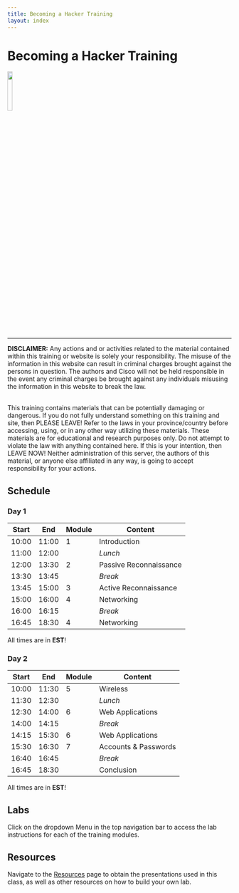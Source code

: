 ```yaml
---
title: Becoming a Hacker Training
layout: index
---
```


# Becoming a Hacker Training

<img src="os_files/hacker_2.png" width="15%" height="15%">

<hr>

**DISCLAIMER:** Any actions and or activities related to the material contained within this training or website is solely your responsibility. The misuse of the information in this website can result in criminal charges brought against the persons in question. The authors and Cisco will not be held responsible in the event any criminal charges be brought against any individuals misusing the information in this website to break the law.<br> <br>

This training contains materials that can be potentially damaging or dangerous. If you do not fully understand something on this training and site, then PLEASE LEAVE! Refer to the laws in your province/country before accessing, using, or in any other way utilizing these materials. These materials are for educational and research purposes only. Do not attempt to violate the law with anything contained here. If this is your intention, then LEAVE NOW! Neither administration of this server, the authors of this material, or anyone else affiliated in any way, is going to accept responsibility for your actions.

## Schedule

### Day 1

| Start | End   | Module | Content                |
|-------|-------|--------|------------------------|
| 10:00 | 11:00 | 1      | Introduction           |
| 11:00 | 12:00 |        | *Lunch*                |
| 12:00 | 13:30 | 2      | Passive Reconnaissance |
| 13:30 | 13:45 |        | *Break*                |
| 13:45 | 15:00 | 3      | Active Reconnaissance  |
| 15:00 | 16:00 | 4      | Networking             |
| 16:00 | 16:15 |        | *Break*                |
| 16:45 | 18:30 | 4      | Networking             |

All times are in **EST**!

### Day 2

| Start | End   | Module | Content              |
|-------|-------|--------|----------------------|
| 10:00 | 11:30 | 5      | Wireless             |
| 11:30 | 12:30 |        | *Lunch*              |
| 12:30 | 14:00 | 6      | Web Applications     |
| 14:00 | 14:15 |        | *Break*              |
| 14:15 | 15:30 | 6      | Web Applications     |
| 15:30 | 16:30 | 7      | Accounts & Passwords |
| 16:40 | 16:45 |        | *Break*              |
| 16:45 | 18:30 |        | Conclusion           |

All times are in **EST**!

## Labs

Click on the dropdown Menu in the top navigation bar to access the lab instructions for each of the training modules.

## Resources

Navigate to the [Resources](/resources.html) page to obtain the presentations used in this class, as well as other resources on how to build your own lab.
